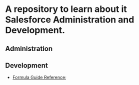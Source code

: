 # A repository to learn about it Salesforce Administration and Development.

## Administration

## Development
- [Formula Guide Reference](./development/formula_guide_reference.md);